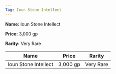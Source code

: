 ```yaml
---
Tag: Ioun Stone Intellect
---
```


**Name:** Ioun Stone Intellect

**Price:** 3,000 gp

**Rarity:** Very Rare

| Name     | Price     | Rarity     |
| -------- | --------- | ---------- |
| Ioun Stone Intellect | 3,000 gp | Very Rare |
